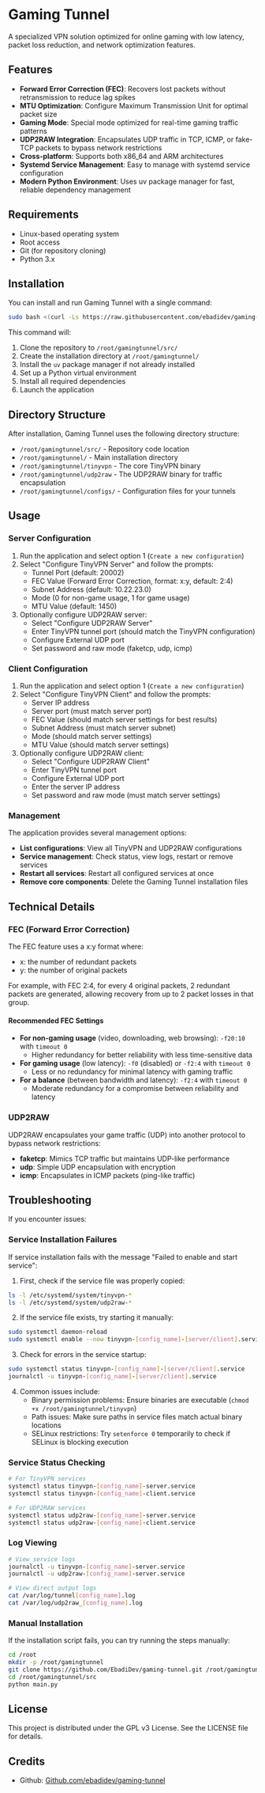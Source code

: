 # Gaming Tunnel

A specialized VPN solution optimized for online gaming with low latency, packet loss reduction, and network optimization features.

## Features

- **Forward Error Correction (FEC)**: Recovers lost packets without retransmission to reduce lag spikes
- **MTU Optimization**: Configure Maximum Transmission Unit for optimal packet size
- **Gaming Mode**: Special mode optimized for real-time gaming traffic patterns
- **UDP2RAW Integration**: Encapsulates UDP traffic in TCP, ICMP, or fake-TCP packets to bypass network restrictions
- **Cross-platform**: Supports both x86_64 and ARM architectures
- **Systemd Service Management**: Easy to manage with systemd service configuration
- **Modern Python Environment**: Uses uv package manager for fast, reliable dependency management

## Requirements

- Linux-based operating system
- Root access
- Git (for repository cloning)
- Python 3.x

## Installation

You can install and run Gaming Tunnel with a single command:

```bash
sudo bash <(curl -Ls https://raw.githubusercontent.com/ebadidev/gaming-tunnel/main/run.sh)
```

This command will:
1. Clone the repository to `/root/gamingtunnel/src/`
2. Create the installation directory at `/root/gamingtunnel/`
3. Install the `uv` package manager if not already installed
4. Set up a Python virtual environment
5. Install all required dependencies
6. Launch the application

## Directory Structure

After installation, Gaming Tunnel uses the following directory structure:
- `/root/gamingtunnel/src/` - Repository code location
- `/root/gamingtunnel/` - Main installation directory
- `/root/gamingtunnel/tinyvpn` - The core TinyVPN binary
- `/root/gamingtunnel/udp2raw` - The UDP2RAW binary for traffic encapsulation
- `/root/gamingtunnel/configs/` - Configuration files for your tunnels

## Usage

### Server Configuration

1. Run the application and select option 1 (`Create a new configuration`)
2. Select "Configure TinyVPN Server" and follow the prompts:
   - Tunnel Port (default: 20002)
   - FEC Value (Forward Error Correction, format: x:y, default: 2:4)
   - Subnet Address (default: 10.22.23.0)
   - Mode (0 for non-game usage, 1 for game usage)
   - MTU Value (default: 1450)
3. Optionally configure UDP2RAW server:
   - Select "Configure UDP2RAW Server"
   - Enter TinyVPN tunnel port (should match the TinyVPN configuration)
   - Configure External UDP port
   - Set password and raw mode (faketcp, udp, icmp)

### Client Configuration

1. Run the application and select option 1 (`Create a new configuration`)
2. Select "Configure TinyVPN Client" and follow the prompts:
   - Server IP address
   - Server port (must match server port)
   - FEC Value (should match server settings for best results)
   - Subnet Address (must match server subnet)
   - Mode (should match server settings)
   - MTU Value (should match server settings)
3. Optionally configure UDP2RAW client:
   - Select "Configure UDP2RAW Client"
   - Enter TinyVPN tunnel port
   - Configure External UDP port
   - Enter the server IP address
   - Set password and raw mode (must match server settings)

### Management

The application provides several management options:
- **List configurations**: View all TinyVPN and UDP2RAW configurations
- **Service management**: Check status, view logs, restart or remove services
- **Restart all services**: Restart all configured services at once
- **Remove core components**: Delete the Gaming Tunnel installation files

## Technical Details

### FEC (Forward Error Correction)

The FEC feature uses a x:y format where:
- x: the number of redundant packets
- y: the number of original packets

For example, with FEC 2:4, for every 4 original packets, 2 redundant packets are generated, allowing recovery from up to 2 packet losses in that group.

#### Recommended FEC Settings

- **For non-gaming usage** (video, downloading, web browsing): `-f20:10` with `timeout 0`
  - Higher redundancy for better reliability with less time-sensitive data
- **For gaming usage** (low latency): `-f0` (disabled) or `-f2:4` with `timeout 0` 
  - Less or no redundancy for minimal latency with gaming traffic
- **For a balance** (between bandwidth and latency): `-f2:4` with `timeout 0`
  - Moderate redundancy for a compromise between reliability and latency

### UDP2RAW

UDP2RAW encapsulates your game traffic (UDP) into another protocol to bypass network restrictions:
- **faketcp**: Mimics TCP traffic but maintains UDP-like performance
- **udp**: Simple UDP encapsulation with encryption
- **icmp**: Encapsulates in ICMP packets (ping-like traffic)

## Troubleshooting

If you encounter issues:

### Service Installation Failures

If service installation fails with the message "Failed to enable and start service":

1. First, check if the service file was properly copied:
```bash
ls -l /etc/systemd/system/tinyvpn-*
ls -l /etc/systemd/system/udp2raw-*
```

2. If the service file exists, try starting it manually:
```bash
sudo systemctl daemon-reload
sudo systemctl enable --now tinyvpn-[config_name]-[server/client].service
```

3. Check for errors in the service startup:
```bash
sudo systemctl status tinyvpn-[config_name]-[server/client].service
journalctl -u tinyvpn-[config_name]-[server/client].service
```

4. Common issues include:
   - Binary permission problems: Ensure binaries are executable (`chmod +x /root/gamingtunnel/tinyvpn`)
   - Path issues: Make sure paths in service files match actual binary locations
   - SELinux restrictions: Try `setenforce 0` temporarily to check if SELinux is blocking execution

### Service Status Checking

```bash
# For TinyVPN services
systemctl status tinyvpn-[config_name]-server.service
systemctl status tinyvpn-[config_name]-client.service

# For UDP2RAW services
systemctl status udp2raw-[config_name]-server.service
systemctl status udp2raw-[config_name]-client.service
```

### Log Viewing

```bash
# View service logs
journalctl -u tinyvpn-[config_name]-server.service
journalctl -u udp2raw-[config_name]-server.service

# View direct output logs
cat /var/log/tunnel[config_name].log
cat /var/log/udp2raw_[config_name].log
```

### Manual Installation

If the installation script fails, you can try running the steps manually:
```bash
cd /root
mkdir -p /root/gamingtunnel
git clone https://github.com/EbadiDev/gaming-tunnel.git /root/gamingtunnel/src
cd /root/gamingtunnel/src
python main.py
```

## License

This project is distributed under the GPL v3 License. See the LICENSE file for details.

## Credits

- Github: [Github.com/ebadidev/gaming-tunnel](https://github.com/ebadidev/gaming-tunnel)
